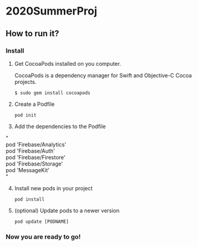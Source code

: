 # 2020SummerProj

## How to run it?

### Install

1. Get CocoaPods installed on you computer.

     CocoaPods is a dependency manager for Swift and Objective-C Cocoa projects.
     ```
     $ sudo gem install cocoapods
     ```
2. Create a Podfile
     ```
     pod init
     ```
3. Add the dependencies to the Podfile <br />

"<br />
pod 'Firebase/Analytics'<br />
pod 'Firebase/Auth'<br />
pod 'Firebase/Firestore'<br />
pod 'Firebase/Storage'<br />
pod 'MessageKit'<br />
"

4. Install new pods in your project
     ```
     pod install
     ```
5. (optional) Update pods to a newer version
     ```
     pod update [PODNAME]
     ```

### Now you are ready to go!
